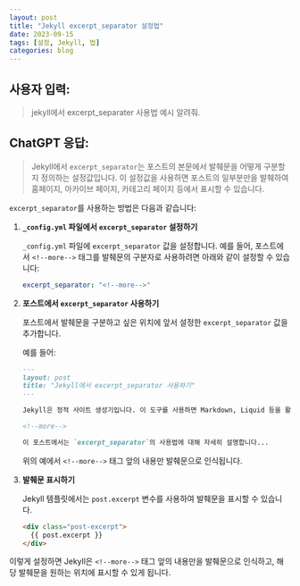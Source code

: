 ```yaml
---
layout: post
title: "Jekyll excerpt_separator 설정법"
date: 2023-09-15
tags: [설정, Jekyll, 법]
categories: blog
---
```


## 사용자 입력:
> jekyll에서 excerpt_separater 사용법 예시 알려줘.

## ChatGPT 응답:
> Jekyll에서 `excerpt_separator`는 포스트의 본문에서 발췌문을 어떻게 구분할지 정의하는 설정값입니다. 이 설정값을 사용하면 포스트의 일부분만을 발췌하여 홈페이지, 아카이브 페이지, 카테고리 페이지 등에서 표시할 수 있습니다.

`excerpt_separator`를 사용하는 방법은 다음과 같습니다:

1. **`_config.yml` 파일에서 `excerpt_separator` 설정하기**
   
    `_config.yml` 파일에 `excerpt_separator` 값을 설정합니다. 예를 들어, 포스트에서 `<!--more-->` 태그를 발췌문의 구분자로 사용하려면 아래와 같이 설정할 수 있습니다:

    ```yml
    excerpt_separator: "<!--more-->"
    ```

2. **포스트에서 `excerpt_separator` 사용하기**

    포스트에서 발췌문을 구분하고 싶은 위치에 앞서 설정한 `excerpt_separator` 값을 추가합니다. 

    예를 들어:

    ```markdown
    ---
    layout: post
    title: "Jekyll에서 excerpt_separator 사용하기"
    ---

    Jekyll은 정적 사이트 생성기입니다. 이 도구를 사용하면 Markdown, Liquid 등을 활용하여 동적인 웹사이트를 만들 수 있습니다.

    <!--more-->

    이 포스트에서는 `excerpt_separator`의 사용법에 대해 자세히 설명합니다...
    ```

    위의 예에서 `<!--more-->` 태그 앞의 내용만 발췌문으로 인식됩니다.

3. **발췌문 표시하기**

    Jekyll 템플릿에서는 `post.excerpt` 변수를 사용하여 발췌문을 표시할 수 있습니다.

    ```html
    <div class="post-excerpt">
      {{ post.excerpt }}
    </div>
    ```

이렇게 설정하면 Jekyll은 `<!--more-->` 태그 앞의 내용만을 발췌문으로 인식하고, 해당 발췌문을 원하는 위치에 표시할 수 있게 됩니다.

